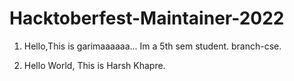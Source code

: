 # Hacktoberfest-Maintainer-2022
1. Hello,This is garimaaaaaa...
Im a 5th sem student.
branch-cse.

2. Hello World, This is Harsh Khapre. 
